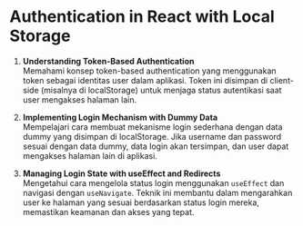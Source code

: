 # Authentication in React with Local Storage

1. **Understanding Token-Based Authentication**  
   Memahami konsep token-based authentication yang menggunakan token sebagai identitas user dalam aplikasi. Token ini disimpan di client-side (misalnya di localStorage) untuk menjaga status autentikasi saat user mengakses halaman lain.

2. **Implementing Login Mechanism with Dummy Data**  
   Mempelajari cara membuat mekanisme login sederhana dengan data dummy yang disimpan di localStorage. Jika username dan password sesuai dengan data dummy, data login akan tersimpan, dan user dapat mengakses halaman lain di aplikasi.

3. **Managing Login State with useEffect and Redirects**  
   Mengetahui cara mengelola status login menggunakan `useEffect` dan navigasi dengan `useNavigate`. Teknik ini membantu dalam mengarahkan user ke halaman yang sesuai berdasarkan status login mereka, memastikan keamanan dan akses yang tepat.
